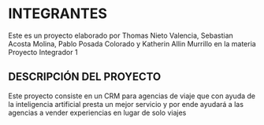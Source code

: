 # INTEGRANTES

Este es un proyecto elaborado por Thomas Nieto Valencia, Sebastian Acosta Molina, Pablo Posada Colorado y Katherin Allin Murrillo en la materia Proyecto Integrador 1

## DESCRIPCIÓN DEL PROYECTO
Este proyecto consiste en un CRM para agencias de viaje que con ayuda de la inteligencia artificial presta un mejor servicio y por ende ayudará a las agencias a vender 
experiencias en lugar de solo viajes
